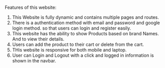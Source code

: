 Features of this website:

1. This Website is fully dynamic and contains multiple pages and routes.
2. There is a authentication method with email and password and google login method. so that users can login and register easily.
3. This website has the ability to show Products based on brand Names. And to view their details.
4. Users can add the product to their cart or delete from the cart.
5. THis website is responsive for both mobile and laptop.
6. User can Login and Logout with a click and logged in information is shown in the navbar.
